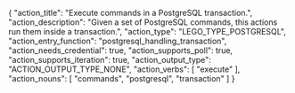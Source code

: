 {
"action_title": "Execute commands in a PostgreSQL transaction.",
"action_description": "Given a set of PostgreSQL commands, this actions run them inside a transaction.",
"action_type": "LEGO_TYPE_POSTGRESQL",
"action_entry_function": "postgresql_handling_transaction",
"action_needs_credential": true,
"action_supports_poll": true,
"action_supports_iteration": true,
"action_output_type": "ACTION_OUTPUT_TYPE_NONE",
"action_verbs": [
"execute"
],
"action_nouns": [
"commands",
"postgresql",
"transaction"
]
}
